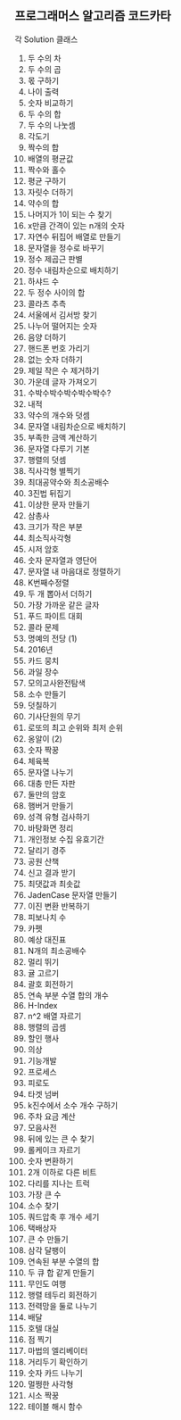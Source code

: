## 프로그래머스 알고리즘 코드카타

각 Solution 클래스
1. 두 수의 차
2. 두 수의 곱
3. 몫 구하기
4. 나이 출력
5. 숫자 비교하기
6. 두 수의 합
7. 두 수의 나눗셈
8. 각도기
9. 짝수의 합
10. 배열의 평균값
11. 짝수와 홀수
12. 평균 구하기
13. 자릿수 더하기
14. 약수의 합
15. 나머지가 1이 되는 수 찾기
16. x만큼 간격이 있는 n개의 숫자
17. 자연수 뒤집어 배열로 만들기
18. 문자열을 정수로 바꾸기
19. 정수 제곱근 판별
20. 정수 내림차순으로 배치하기
21. 하샤드 수
22. 두 정수 사이의 합
23. 콜라츠 추측
24. 서울에서 김서방 찾기
25. 나누어 떨어지는 숫자
26. 음양 더하기
27. 핸드폰 번호 가리기
28. 없는 숫자 더하기
29. 제일 작은 수 제거하기
30. 가운데 글자 가져오기
31. 수박수박수박수박수박수?
32. 내적
33. 약수의 개수와 덧셈
34. 문자열 내림차순으로 배치하기
35. 부족한 금액 계산하기
36. 문자열 다루기 기본
37. 행렬의 덧셈
38. 직사각형 별찍기
39. 최대공약수와 최소공배수
40. 3진법 뒤집기
41. 이상한 문자 만들기
42. 삼총사
43. 크기가 작은 부분
44. 최소직사각형
45. 시저 암호
46. 숫자 문자열과 영단어
47. 문자열 내 마음대로 정렬하기
48. K번째수정렬
49. 두 개 뽑아서 더하기
50. 가장 가까운 같은 글자
51. 푸드 파이트 대회
52. 콜라 문제
53. 명예의 전당 (1)
54. 2016년
55. 카드 뭉치
56. 과일 장수
57. 모의고사완전탐색
58. 소수 만들기
59. 덧칠하기
60. 기사단원의 무기
61. 로또의 최고 순위와 최저 순위
62. 옹알이 (2)
63. 숫자 짝꿍
64. 체육복
65. 문자열 나누기
66. 대충 만든 자판
67. 둘만의 암호
68. 햄버거 만들기
69. 성격 유형 검사하기
70. 바탕화면 정리
71. 개인정보 수집 유효기간
72. 달리기 경주
73. 공원 산책
74. 신고 결과 받기
75. 최댓값과 최솟값
76. JadenCase 문자열 만들기
77. 이진 변환 반복하기
78. 피보나치 수
79. 카펫
80. 예상 대진표
81. N개의 최소공배수
82. 멀리 뛰기
83. 귤 고르기
84. 괄호 회전하기
85. 연속 부분 수열 합의 개수
86. H-Index
87. n^2 배열 자르기
88. 행렬의 곱셈
89. 할인 행사
90. 의상
91. 기능개발
92. 프로세스
93. 피로도
94. 타겟 넘버
95. k진수에서 소수 개수 구하기
96. 주차 요금 계산
97. 모음사전
98. 뒤에 있는 큰 수 찾기
99. 롤케이크 자르기
100. 숫자 변환하기
101. 2개 이하로 다른 비트
102. 다리를 지나는 트럭
103. 가장 큰 수
104. 소수 찾기
105. 쿼드압축 후 개수 세기
106. 택배상자
107. 큰 수 만들기
108. 삼각 달팽이
109. 연속된 부분 수열의 합
110. 두 큐 합 같게 만들기
111. 무인도 여행
112. 행렬 테두리 회전하기
113. 전력망을 둘로 나누기
114. 배달
115. 호텔 대실
116. 점 찍기
117. 마법의 엘리베이터
118. 거리두기 확인하기
119. 숫자 카드 나누기
120. 멀쩡한 사각형
121. 시소 짝꿍
122. 테이블 해시 함수
